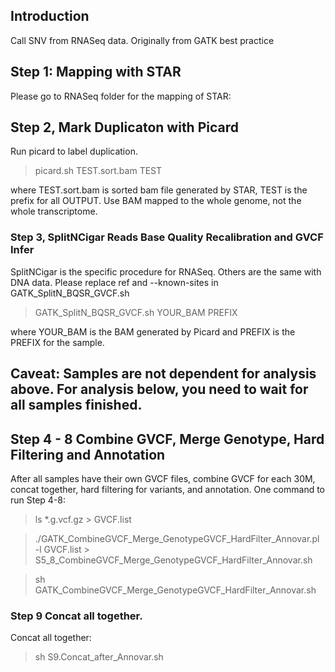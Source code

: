 ## Introduction

Call SNV from RNASeq data. Originally from GATK best practice

## Step 1: Mapping with STAR

Please go to RNASeq folder for the mapping of STAR:

## Step 2, Mark Duplicaton with Picard

Run picard to label duplication.

> picard.sh TEST.sort.bam TEST

where TEST.sort.bam is sorted bam file generated by STAR, TEST is the prefix for all OUTPUT. Use BAM mapped to the whole genome, not the whole transcriptome.

### Step 3, SplitNCigar Reads Base Quality Recalibration and GVCF Infer

SplitNCigar is the specific procedure for RNASeq. Others are the same with DNA data. Please replace ref and --known-sites in GATK_SplitN_BQSR_GVCF.sh

> GATK_SplitN_BQSR_GVCF.sh YOUR_BAM PREFIX

where YOUR_BAM is the BAM generated by Picard and PREFIX is the PREFIX for the sample. 

## Caveat: Samples are not dependent for analysis above. For analysis below, you need to wait for all samples finished.

## Step 4 - 8 Combine GVCF, Merge Genotype, Hard Filtering and Annotation

After all samples have their own GVCF files, combine GVCF for each 30M, concat together, hard filtering for variants, and annotation. One command to run Step 4-8:

> ls *.g.vcf.gz > GVCF.list

> ./GATK_CombineGVCF_Merge_GenotypeGVCF_HardFilter_Annovar.pl -l GVCF.list > S5_8_CombineGVCF_Merge_GenotypeGVCF_HardFilter_Annovar.sh

> sh GATK_CombineGVCF_Merge_GenotypeGVCF_HardFilter_Annovar.sh

### Step 9 Concat all together.

Concat all together: 
> sh S9.Concat_after_Annovar.sh
